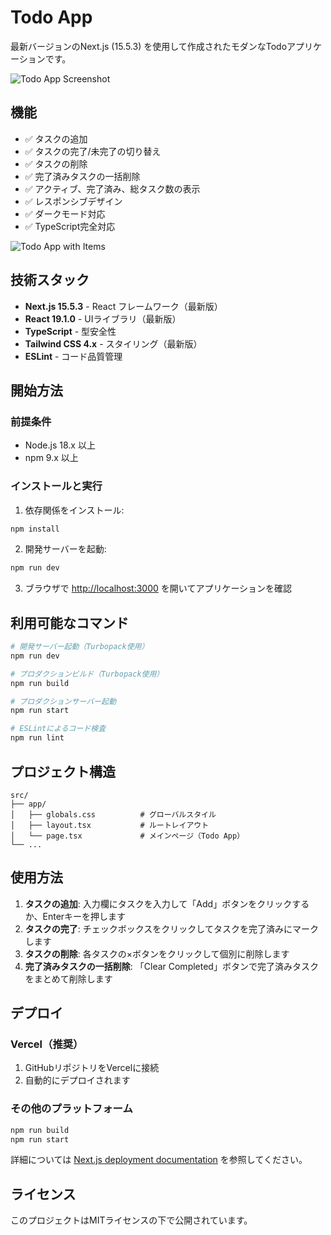 # Todo App

最新バージョンのNext.js (15.5.3) を使用して作成されたモダンなTodoアプリケーションです。

![Todo App Screenshot](https://github.com/user-attachments/assets/3ddfac5b-9d71-489b-a8bc-bda03159aa37)

## 機能

- ✅ タスクの追加
- ✅ タスクの完了/未完了の切り替え
- ✅ タスクの削除
- ✅ 完了済みタスクの一括削除
- ✅ アクティブ、完了済み、総タスク数の表示
- ✅ レスポンシブデザイン
- ✅ ダークモード対応
- ✅ TypeScript完全対応

![Todo App with Items](https://github.com/user-attachments/assets/7bb1d8dc-58f3-4ec9-b99d-4736b7659717)

## 技術スタック

- **Next.js 15.5.3** - React フレームワーク（最新版）
- **React 19.1.0** - UIライブラリ（最新版）
- **TypeScript** - 型安全性
- **Tailwind CSS 4.x** - スタイリング（最新版）
- **ESLint** - コード品質管理

## 開始方法

### 前提条件

- Node.js 18.x 以上
- npm 9.x 以上

### インストールと実行

1. 依存関係をインストール:
```bash
npm install
```

2. 開発サーバーを起動:
```bash
npm run dev
```

3. ブラウザで [http://localhost:3000](http://localhost:3000) を開いてアプリケーションを確認

## 利用可能なコマンド

```bash
# 開発サーバー起動（Turbopack使用）
npm run dev

# プロダクションビルド（Turbopack使用）
npm run build

# プロダクションサーバー起動
npm run start

# ESLintによるコード検査
npm run lint
```

## プロジェクト構造

```
src/
├── app/
│   ├── globals.css          # グローバルスタイル
│   ├── layout.tsx           # ルートレイアウト
│   └── page.tsx             # メインページ（Todo App）
└── ...
```

## 使用方法

1. **タスクの追加**: 入力欄にタスクを入力して「Add」ボタンをクリックするか、Enterキーを押します
2. **タスクの完了**: チェックボックスをクリックしてタスクを完了済みにマークします
3. **タスクの削除**: 各タスクの×ボタンをクリックして個別に削除します
4. **完了済みタスクの一括削除**: 「Clear Completed」ボタンで完了済みタスクをまとめて削除します

## デプロイ

### Vercel（推奨）

1. GitHubリポジトリをVercelに接続
2. 自動的にデプロイされます

### その他のプラットフォーム

```bash
npm run build
npm run start
```

詳細については [Next.js deployment documentation](https://nextjs.org/docs/app/building-your-application/deploying) を参照してください。

## ライセンス

このプロジェクトはMITライセンスの下で公開されています。

